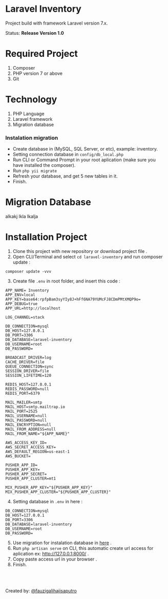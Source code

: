 # Laravel Inventory
Project build with framework Laravel version 7.x.

Status: <b>Release Version 1.0</b>

# Required Project
1. Composer
2. PHP version 7 or above
3. Git

# Technology
1. PHP Language
2. Laravel framework
3. Migration database
<h3>Instalation migration</h3>
<ul>
  <li>Create database in (MySQL, SQL Server, or etc), example: inventory.</li>
  <li>Setting connection database in <code>config/db_local.php</code></li>
  <li>Run CLI or Command Prompt in your root aplication (make sure you have installed the composer).</li>
  <li>Run <code>php yii migrate</code></li>
  <li>Refresh your database, and get 5 new tables in it.</li>
  <li>Finish.</li>
</ul>

# Migration Database
alkakj
lkla
lkalja

# Installation Project
1. Clone this project with new repository or download project file .
2. Open CLI/Terminal and select <code>cd laravel-inventory</code> and run composer update :
```
composer update -vvv
```
3. Create file `.env` in root folder, and insert this code :
```
APP_NAME= Inventory
APP_ENV=local
APP_KEY=base64:rpfpBam3syYIy8J+hFf6NA79YUMcFJ8CDmPMtXMQP9o=
APP_DEBUG=true
APP_URL=http://localhost

LOG_CHANNEL=stack

DB_CONNECTION=mysql
DB_HOST=127.0.0.1
DB_PORT=3306
DB_DATABASE=laravel-inventory
DB_USERNAME=root
DB_PASSWORD=

BROADCAST_DRIVER=log
CACHE_DRIVER=file
QUEUE_CONNECTION=sync
SESSION_DRIVER=file
SESSION_LIFETIME=120

REDIS_HOST=127.0.0.1
REDIS_PASSWORD=null
REDIS_PORT=6379

MAIL_MAILER=smtp
MAIL_HOST=smtp.mailtrap.io
MAIL_PORT=2525
MAIL_USERNAME=null
MAIL_PASSWORD=null
MAIL_ENCRYPTION=null
MAIL_FROM_ADDRESS=null
MAIL_FROM_NAME="${APP_NAME}"

AWS_ACCESS_KEY_ID=
AWS_SECRET_ACCESS_KEY=
AWS_DEFAULT_REGION=us-east-1
AWS_BUCKET=

PUSHER_APP_ID=
PUSHER_APP_KEY=
PUSHER_APP_SECRET=
PUSHER_APP_CLUSTER=mt1

MIX_PUSHER_APP_KEY="${PUSHER_APP_KEY}"
MIX_PUSHER_APP_CLUSTER="${PUSHER_APP_CLUSTER}"
```
4. Setting database in `.env` in here :
```
DB_CONNECTION=mysql
DB_HOST=127.0.0.1
DB_PORT=3306
DB_DATABASE=laravel-inventory
DB_USERNAME=root
DB_PASSWORD=
```
5. Use migration for instalation database in <a href="https://github.com/fauzigalih/laravel-Inventory#migration-database">here</a> .
6. Run `php artisan serve` on CLI, this automatic create url access for aplication ex: http://127.0.0.1:8000/ . 
7. Copy paste access url in your browser .
8. Finish.

<br><br><br>Created by: <a href="https://www.instagram.com/fauzigalihajisaputro/">@fauzigalihajisaputro</a>
